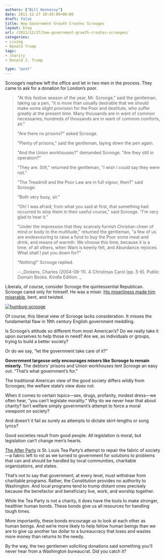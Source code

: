 ```yaml
---
authors: ["Bill Hennessy"]
date: 2011-12-27 10:45:00+00:00
draft: false
title: How Government Growth Creates Scrooges
layout: blog
url: /2011/12/27/how-government-growth-creates-scrooges/
categories:
- Living
- Donald Trump
tags:
- charity
- Donald J. Trump

type: "post"
---
```


Scrooge’s nephew left the office and let in two men in the process. They came to ask for a donation for London’s poor.



> "At this festive season of the year, Mr. Scrooge," said the gentleman, taking up a pen, "it is more than usually desirable that we should make some slight provision for the Poor and destitute, who suffer greatly at the present time. Many thousands are in want of common necessaries; hundreds of thousands are in want of common comforts, sir."  
> 
> "Are there no prisons?" asked Scrooge. 
> 
> "Plenty of prisons," said the gentleman, laying down the pen again. 
> 
> "And the Union workhouses?" demanded Scrooge. "Are they still in operation?"
> 
> "They are. Still," returned the gentleman, "I wish I could say they were not." 
> 
> "The Treadmill and the Poor Law are in full vigour, then?" said Scrooge. 
> 
> "Both very busy, sir." 
> 
> "Oh! I was afraid, from what you said at first, that something had occurred to stop them in their useful course," said Scrooge. "I'm very glad to hear it." 
> 
> "Under the impression that they scarcely furnish Christian cheer of mind or body to the multitude," returned the gentleman, "a few of us are endeavouring to raise a fund to buy the Poor some meat and drink, and means of warmth. We choose this time, because it is a time, of all others, when Want is keenly felt, and Abundance rejoices. What shall I put you down for?" 
> 
> "Nothing!" Scrooge replied.
> 
> --_Dickens, Charles (2004-08-11). A Christmas Carol (pp. 5-6). Public Domain Books. Kindle Edition. _
> 
> 





Liberals, of course, consider Scrooge the quintessential Republican. Scrooge cared only for himself. He was a miser. [His miserliness made him miserable](https://hennessysview.com/living/the-ghost-of-christmas-yet-to-come/), bent, and twisted. 

[![humbug-scrooge](https://hennessysview.com/wp-content/uploads/2011/12/humbug-scrooge_thumb.jpg)
](https://hennessysview.com/wp-content/uploads/2011/12/humbug-scrooge.jpg)

Of course, this liberal view of Scrooge lacks consideration. It misses the fundamental flaw in 19th century English government meddling. 

Is Scrooge’s attitude so different from most American’s? Do we really take it upon ourselves to help those in need? Are we, as individuals or groups, trying to build a better society? 

Or do we say, “let the government take care of it?”

**Government largesse only encourages misers like Scrooge to remain miserly**. The debtors’ prisons and Union workhouses lent Scrooge an easy out. “That’s what government’s for.”

The traditional American view of the good society differs wildly from Scrooges; the welfare state’s view does not.

When it comes to certain topics—sex, drugs, profanity, modest dress—we often hear, “you can’t legislate morality.” Why do we never hear that about charity? Isn’t welfare simply government’s attempt to force a moral viewpoint on society?

And doesn’t it fail as surely as attempts to dictate skirt-lengths or song lyrics?

Good societies result from good people. All legislation is moral, but legislation can’t change men’s hearts.

[The After Party](https://stlouisteaparty.com/category/the-after-party/) is St. Louis Tea Party’s attempt to repair the fabric of society—a fabric left to rot as we turned to government for solutions to problems that can and should be handled by local communities, charitable organizations, and states.

That’s not to say that government, at every level, must withdraw from charitable programs. Rather, the Constitution provides no authority to Washington. And local programs tend to trump distant ones precisely because the benefactor and beneficiary live, work, and worship together.

While the Tea Party is not a charity, it does have the tools to make stronger, healthier human bonds. These bonds give us all resources for handling tough times. 

More importantly, these bonds encourage us to look at each other as human beings. And we’re more likely to help fellow human beings than we are to give up another tax dollar to a bureaucracy that loses and wastes more money than returns to the needy.

By the way, the two gentlemen soliciting donations said something you’ll never hear from a Washington bureaucrat. Did you catch it?
